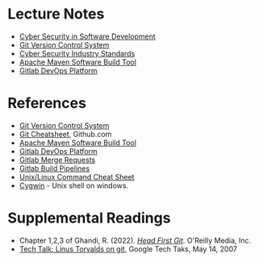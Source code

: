 # Lecture Notes

- [Cyber Security in Software Development](notes/cpsc4970-m1-intro.pdf)
- [Git Version Control System](notes/cpsc4970-m1-git.pdf)
- [Cyber Security Industry Standards](notes/cpsc4970-m1-standards.pdf)
- [Apache Maven Software Build Tool](notes/cpsc4970-m1-maven.pdf)
- [Gitlab DevOps Platform](notes/cpsc4970-m1-gitlab.pdf)

# References
- [Git Version Control System](https://git-scm.com/)
- [Git Cheatsheet](https://education.github.com/git-cheat-sheet-education.pdf), Github.com
- [Apache Maven Software Build Tool](https://maven.apache.org/)
- [Gitlab DevOps Platform](https://docs.gitlab.com/ee/#the-entire-devops-lifecycle)
- [Gitlab Merge Requests](https://docs.gitlab.com/ee/user/project/merge_requests/)
- [Gitlab Build Pipelines](https://docs.gitlab.com/ee/ci/pipelines/)
- [Unix/Linux Command Cheat Sheet](https://fosswire.com/post/2007/08/unixlinux-command-cheat-sheet/)
- [Cygwin](https://www.cygwin.com/) - Unix shell on windows.

# Supplemental Readings

- Chapter 1,2,3 of Ghandi, R. (2022). [*Head First Git*](https://learning.oreilly.com/library/view/head-first-git/9781492092506/). O'Reilly Media, Inc.
- [Tech Talk: Linus Torvalds on git](https://www.youtube.com/watch?v=4XpnKHJAok8), Google Tech Taks, May 14, 2007


